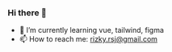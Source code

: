 ### Hi there 👋

- 🌱 I’m currently learning vue, tailwind, figma
- 📫 How to reach me: rizky.rsj@gmail.com
